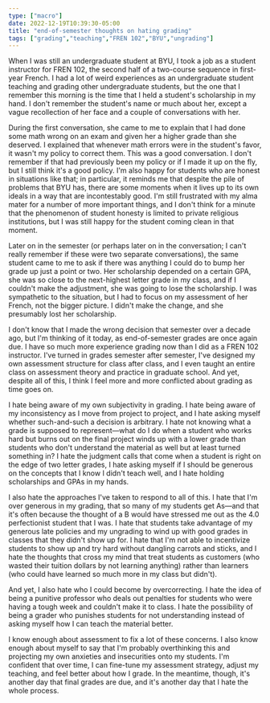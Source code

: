 ```yaml
---
type: ["macro"]
date: 2022-12-19T10:39:30-05:00
title: "end-of-semester thoughts on hating grading"
tags: ["grading","teaching","FREN 102","BYU","ungrading"]
---
```

When I was still an undergraduate student at BYU, I took a job as a student instructor for FREN 102, the second half of a two-course sequence in first-year French. I had a lot of weird experiences as an undergraduate student teaching and grading other undergraduate students, but the one that I remember this morning is the time that I held a student's scholarship in my hand. I don't remember the student's name or much about her, except a vague recollection of her face and a couple of conversations with her. 

During the first conversation, she came to me to explain that I had done some math wrong on an exam and given her a higher grade than she deserved. I explained that whenever math errors were in the student's favor, it wasn't my policy to correct them. This was a good conversation. I don't remember if that had previously been my policy or if I made it up on the fly, but I still think it's a good policy. I'm also happy for students who are honest in situations like that; in particular, it reminds me that despite the pile of problems that BYU has, there are some moments when it lives up to its own ideals in a way that are incontestably good. I'm still frustrated with my alma mater for a number of more important things, and I don't think for a minute that the phenomenon of student honesty is limited to private religious institutions, but I was still happy for the student coming clean in that moment.

Later on in the semester (or perhaps later on in the conversation; I can't really remember if these were two separate conversations), the same student came to me to ask if there was anything I could do to bump her grade up just a point or two. Her scholarship depended on a certain GPA, she was so close to the next-highest letter grade in my class, and if I couldn't make the adjustment, she was going to lose the scholarship. I was sympathetic to the situation, but I had to focus on my assessment of her French, not the bigger picture. I didn't make the change, and she presumably lost her scholarship. 

I don't know that I made the wrong decision that semester over a decade ago, but I'm thinking of it today, as end-of-semester grades are once again due. I have so much more experience grading now than I did as a FREN 102 instructor. I've turned in grades semester after semester, I've designed my own assessment structure for class after class, and I even taught an entire class on assessment theory and practice in graduate school. And yet, despite all of this, I think I feel more and more conflicted about grading as time goes on.

I hate being aware of my own subjectivity in grading. I hate being aware of my inconsistency as I move from project to project, and I hate asking myself whether such-and-such a decision is arbitrary. I hate not knowing what a grade is supposed to represent—what do I do when a student who works hard but burns out on the final project winds up with a lower grade than students who don't understand the material as well but at least turned something in? I hate the judgment calls that come when a student is right on the edge of two letter grades, I hate asking myself if I should be generous on the concepts that I know I didn't teach well, and I hate holding scholarships and GPAs in my hands. 

I also hate the approaches I've taken to respond to all of this. I hate that I'm over generous in my grading, that so many of my students get As—and that it's often because the thought of a B would have stressed me out as the 4.0 perfectionist student that I was. I hate that students take advantage of my generous late policies and my ungrading to wind up with good grades in classes that they didn't show up for. I hate that I'm not able to incentivize students to show up and try hard without dangling carrots and sticks, and I hate the thoughts that cross my mind that treat students as customers (who wasted their tuition dollars by not learning anything) rather than learners (who could have learned so much more in my class but didn't).

And yet, I also hate who I could become by overcorrecting. I hate the idea of being a punitive professor who deals out penalties for students who were having a tough week and couldn't make it to class. I hate the possibility of being a grader who punishes students for not understanding instead of asking myself how I can teach the material better.

I know enough about assessment to fix a lot of these concerns. I also know enough about myself to say that I'm probably overthinking this and projecting my own anxieties and insecurities onto my students. I'm confident that over time, I can fine-tune my assessment strategy, adjust my teaching, and feel better about how I grade. In the meantime, though, it's another day that final grades are due, and it's another day that I hate the whole process.
